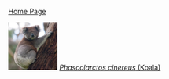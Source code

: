 [Home Page](index.md)

<img src = "images/Phascolartus_cinereus.jpg" width = 100>  [*Phascolarctos cinereus* (Koala)](./species/Phascolartus_cinereus.md)

